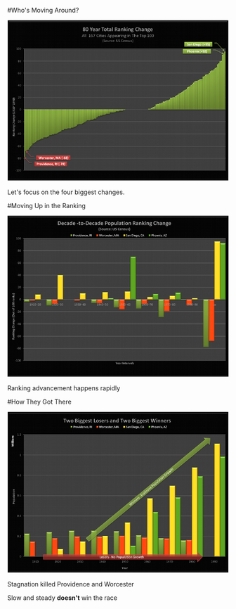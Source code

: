 <!SLIDE center bullets incremental transition=fade>
#Who's Moving Around?

![A Century of Rank Changes](../images/ranking_change.png)

Let's focus on the four biggest changes.

<!SLIDE center bullets incremental transition=fade>
#Moving Up in the Ranking

![US Census Ranking Change](../images/census_win_loss_ranking.png)

Ranking advancement happens rapidly

<!SLIDE center bullets incremental transition=fade>
#How They Got There

![US Census Ranking Change](../images/census_win_loss_population.png)

Stagnation killed Providence and Worcester

Slow and steady **doesn't** win the race

